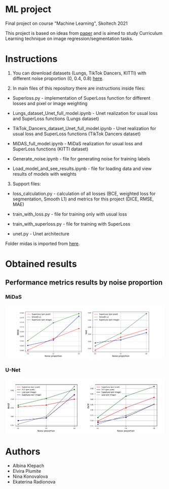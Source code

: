 # ML project

Final project on course "Machine Learning", Skoltech 2021

This project is based on ideas from [paper](https://proceedings.neurips.cc/paper/2020/file/2cfa8f9e50e0f510ede9d12338a5f564-Paper.pdf) and is aimed to study Curriculum Learning technique on image regression/segmentation tasks.

# Instructions

1. You can download datasets (Lungs, TikTok Dancers, KITTI) with different noise proportion (0, 0.4, 0.8) [here](https://drive.google.com/drive/folders/1urItzepvkQrB8rpGStOw9dfg1rE2nHQm?usp=sharing).

2. In main files of this repository there are instructions inside files:

- Superloss.py - implementation of SuperLoss function for different losses and pixel or image weighting
- Lungs_dataset_Unet_full_model.ipynb - Unet realization for usual loss and SuperLoss functions (Lungs dataset)
- TikTok_Dancers_dataset_Unet_full_model.ipynb - Unet realization for usual loss and SuperLoss functions (TikTok Dancers dataset)
- MiDAS_full_model.ipynb - MiDaS realization for usual loss and SuperLoss functions (KITTI dataset)

- Generate_noise.ipynb - file for generating noise for training labels
- Load_model_and_see_results.ipynb - file for loading data and view results of models with weights

3. Support files:

- loss_calculation.py - calculation of all losses (BCE, weighted loss for segmentation, Smooth L1) and metrics for this project (DICE, RMSE, MAE)

- train_with_loss.py - file for training only with usual loss 

- train_with_superloss.py  - file for training with SuperLoss

- unet.py - Unet architecture 

Folder midas is imported from [here](https://github.com/intel-isl/MiDaS).

# Obtained results

## Performance metrics results by noise proportion

### MiDaS

![MiDaS](/img/midas_noise_prop.png)

### U-Net

![U-Net](/img/u-net.png)

# Authors 

- Albina Klepach
- Elvira Plumite
- Nina Konovalova
- Ekaterina Radionova
